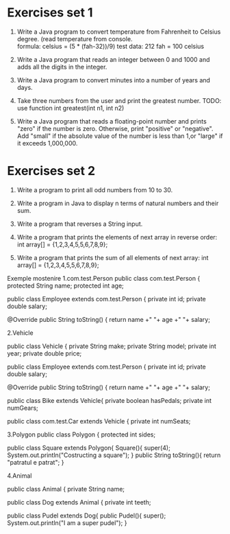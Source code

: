 # Exercises set 1
1. Write a Java program to convert temperature from Fahrenheit to Celsius degree. (read temperature from console.  
formula:    celsius = (5 * (fah-32))/9) 
test data:   212 fah = 100 celsius

2. Write a Java program that reads an integer between 0 and 1000 and adds all the digits in the integer.

3. Write a Java program to convert minutes into a number of years and days.

5. Take three numbers from the user and print the greatest number. 
TODO: use function    int greatest(int n1, int n2)

6. Write a Java program that reads a floating-point number and prints "zero" if the number is zero.
Otherwise, print "positive" or "negative". Add "small" if the absolute value of the number is less than 1,or "large" if it exceeds 1,000,000.

# Exercises set 2
1. Write a program to print all odd numbers from 10 to 30.

2. Write a program in Java to display n terms of natural numbers and their sum.

3. Write a program that reverses a String input.

4. Write a program that prints the elements of next array in reverse order: int array[] = {1,2,3,4,5,5,6,7,8,9};

5. Write a program that prints the sum of all elements of next array: int array[] = {1,2,3,4,5,5,6,7,8,9};


Exemple mostenire
1.com.test.Person
public class com.test.Person {
protected String name;
protected int age;

public class Employee extends com.test.Person {
private int id;
private double salary;

@Override
public String toString() {
return name +" "+ age +" "+ salary;

2.Vehicle

public class Vehicle {
private String make;
private String model;
private int year;
private double price;

public class Employee extends com.test.Person {
private int id;
private double salary;

@Override
public String toString() {
return name +" "+ age +" "+ salary;

public class Bike extends Vehicle{
private boolean hasPedals;
private int numGears;

public class com.test.Car extends Vehicle {
private int numSeats;

3.Polygon
public class Polygon {
protected int sides;

public class Square extends Polygon{
Square(){
super(4);
System.out.println("Costructing a square");
}
public String toString(){
return "patratul e patrat";
}

4.Animal

public class Animal {
private String name;

public class Dog extends Animal {
private int teeth;

public class Pudel extends Dog{
public Pudel(){
super();
System.out.println("I am a super pudel");
}
